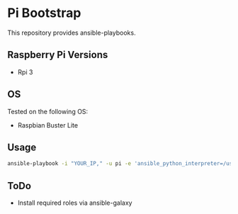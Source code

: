 # Pi Bootstrap

This repository provides ansible-playbooks.

## Raspberry Pi Versions

* Rpi 3

## OS

Tested on the following OS:

* Raspbian Buster Lite

## Usage

```bash
ansible-playbook -i "YOUR_IP," -u pi -e 'ansible_python_interpreter=/usr/bin/python3' bootstrap.yml
```

## ToDo

* Install required roles via ansible-galaxy
